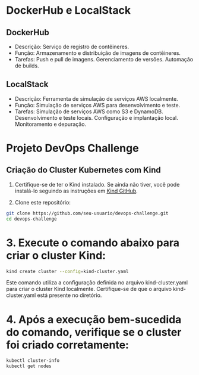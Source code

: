 # DockerHub e LocalStack

## DockerHub
  - Descrição: Serviço de registro de contêineres.
  - Função: Armazenamento e distribuição de imagens de contêineres.
  - Tarefas:
        Push e pull de imagens.
        Gerenciamento de versões.
        Automação de builds.

## LocalStack

 - Descrição: Ferramenta de simulação de serviços AWS localmente.
 - Função: Simulação de serviços AWS para desenvolvimento e teste.
 - Tarefas:
    Simulação de serviços AWS como S3 e DynamoDB.
    Desenvolvimento e teste locais.
    Configuração e implantação local.
    Monitoramento e depuração.



# Projeto DevOps Challenge

## Criação do Cluster Kubernetes com Kind

1. Certifique-se de ter o Kind instalado. Se ainda não tiver, você pode instalá-lo seguindo as instruções em [Kind GitHub](https://github.com/kubernetes-sigs/kind).

2. Clone este repositório:

```bash
git clone https://github.com/seu-usuario/devops-challenge.git
cd devops-challenge
```

# 3. Execute o comando abaixo para criar o cluster Kind:
```bash
kind create cluster --config=kind-cluster.yaml

```
Este comando utiliza a configuração definida no arquivo kind-cluster.yaml para criar o cluster Kind localmente. Certifique-se de que o arquivo kind-cluster.yaml está presente no diretório.


# 4. Após a execução bem-sucedida do comando, verifique se o cluster foi criado corretamente:

```bash
kubectl cluster-info
kubectl get nodes

```
